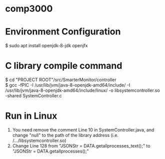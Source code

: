 # comp3000


# Environment Configuration 

$ sudo apt install openjdk-8-jdk openjfx


# C library compile command

$ cd "PROJECT ROOT"/src/SmarterMonitor/controller \
$ gcc -fPIC -I /usr/lib/jvm/java-8-openjdk-amd64/include/ -I /usr/lib/jvm/java-8-openjdk-amd64/include/linux/ -o libsystemcontroller.so  -shared SystemController.c

# Run in Linux
1. You need remove the comment Line 10 in SystemController.java, and change "null" to the path of the library address (i.e. /.../libsystemcontroller.so)
2. Change Line 128 from "JSONStr = DATA.getallprocesses_text();" to "JSONStr = DATA.getallprocesses();"
